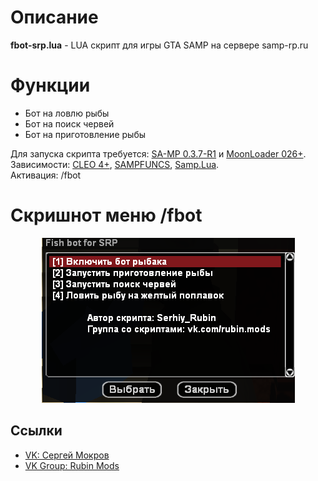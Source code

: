 # **Описание**
**fbot-srp.lua** - LUA скрипт для игры GTA SAMP на сервере samp-rp.ru

# **Функции**
* Бот на ловлю рыбы
* Бот на поиск червей
* Бот на приготовление рыбы

Для запуска скрипта требуется: [SA-MP 0.3.7-R1](http://files.sa-mp.com/sa-mp-0.3.7-install.exe) и [MoonLoader 026+](http://blast.hk/moonloader/download.php).  
Зависимости: [CLEO 4+](http://cleo.li/?lang=ru), [SAMPFUNCS](https://blast.hk/threads/17/page-59#post-279414), [Samp.Lua](https://blast.hk/threads/14624/).  
Активация: /fbot

# **Скришнот меню /fbot**
<p align="center">
  <img src="https://github.com/Serhiy-Rubin/fish-bot-samp-rp/raw/master/screen/menu.png" alt="Sublime's custom image"/>
</p>

## Ссылки
* [VK: Сергей Мокров](https://vk.com/seryogamokrov)
* [VK Group: Rubin Mods](https://vk.com/rubin.mods)
